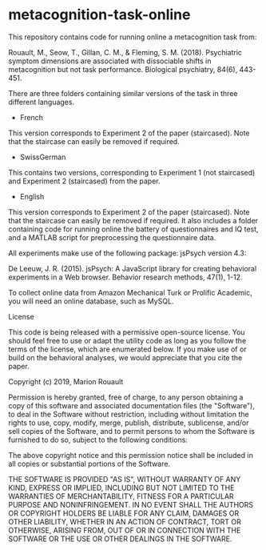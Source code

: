 # metacognition-task-online
This repository contains code for running online a metacognition task from: 

Rouault, M., Seow, T., Gillan, C. M., & Fleming, S. M. (2018). Psychiatric symptom dimensions are associated with dissociable shifts in metacognition but not task performance. Biological psychiatry, 84(6), 443-451.

There are three folders containing similar versions of the task in three different languages.

- French

This version corresponds to Experiment 2 of the paper (staircased). Note that the staircase can easily be removed if required.

- SwissGerman

This contains two versions, corresponding to Experiment 1 (not staircased) and Experiment 2 (staircased) from the paper.

- English

This version corresponds to Experiment 2 of the paper (staircased). Note that the staircase can easily be removed if required.
It also includes a folder containing code for running online the battery of questionnaires and IQ test, and a MATLAB script for preprocessing the questionnaire data.


All experiments make use of the following package: jsPsych version 4.3:

De Leeuw, J. R. (2015). jsPsych: A JavaScript library for creating behavioral experiments in a Web browser. Behavior research methods, 47(1), 1-12.


To collect online data from Amazon Mechanical Turk or Prolific Academic, you will need an online database, such as MySQL.


License

This code is being released with a permissive open-source license. You should feel free to use or adapt the utility code as long as you follow the terms of the license, which are enumerated below. If you make use of or build on the behavioral analyses, we would appreciate that you cite the paper.

Copyright (c) 2019, Marion Rouault

Permission is hereby granted, free of charge, to any person obtaining a copy of this software and associated documentation files (the "Software"), to deal in the Software without restriction, including without limitation the rights to use, copy, modify, merge, publish, distribute, sublicense, and/or sell copies of the Software, and to permit persons to whom the Software is furnished to do so, subject to the following conditions:

The above copyright notice and this permission notice shall be included in all copies or substantial portions of the Software.

THE SOFTWARE IS PROVIDED "AS IS", WITHOUT WARRANTY OF ANY KIND, EXPRESS OR IMPLIED, INCLUDING BUT NOT LIMITED TO THE WARRANTIES OF MERCHANTABILITY, FITNESS FOR A PARTICULAR PURPOSE AND NONINFRINGEMENT. IN NO EVENT SHALL THE AUTHORS OR COPYRIGHT HOLDERS BE LIABLE FOR ANY CLAIM, DAMAGES OR OTHER LIABILITY, WHETHER IN AN ACTION OF CONTRACT, TORT OR OTHERWISE, ARISING FROM, OUT OF OR IN CONNECTION WITH THE SOFTWARE OR THE USE OR OTHER DEALINGS IN THE SOFTWARE.
